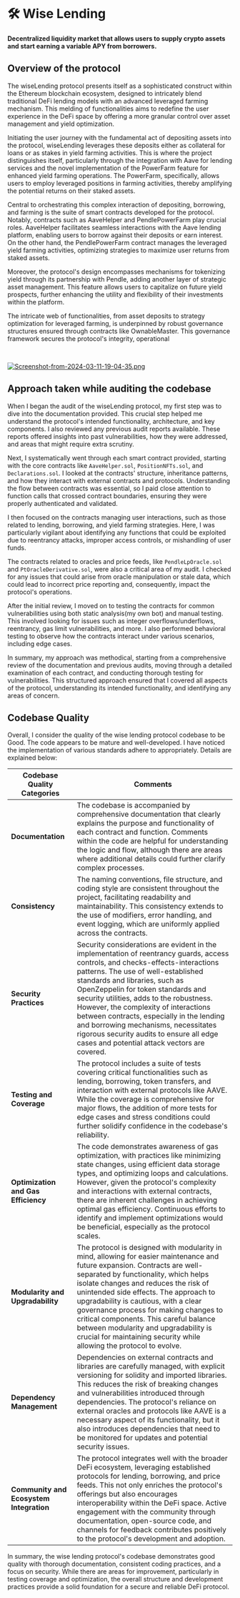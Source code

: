 # 🛠️ Wise Lending
**Decentralized liquidity market that allows users to supply crypto assets and start earning a variable APY from borrowers.**

## Overview of the protocol
The wiseLending protocol presents itself as a sophisticated construct within the Ethereum blockchain ecosystem, designed to intricately blend traditional DeFi lending models with an advanced leveraged farming mechanism. This melding of functionalities aims to redefine the user experience in the DeFi space by offering a more granular control over asset management and yield optimization.

Initiating the user journey with the fundamental act of depositing assets into the protocol, wiseLending leverages these deposits either as collateral for loans or as stakes in yield farming activities. This is where the project distinguishes itself, particularly through the integration with Aave for lending services and the novel implementation of the PowerFarm feature for enhanced yield farming operations. The PowerFarm, specifically, allows users to employ leveraged positions in farming activities, thereby amplifying the potential returns on their staked assets.

Central to orchestrating this complex interaction of depositing, borrowing, and farming is the suite of smart contracts developed for the protocol. Notably, contracts such as AaveHelper and PendlePowerFarm play crucial roles. AaveHelper facilitates seamless interactions with the Aave lending platform, enabling users to borrow against their deposits or earn interest. On the other hand, the PendlePowerFarm contract manages the leveraged yield farming activities, optimizing strategies to maximize user returns from staked assets.

Moreover, the protocol's design encompasses mechanisms for tokenizing yield through its partnership with Pendle, adding another layer of strategic asset management. This feature allows users to capitalize on future yield prospects, further enhancing the utility and flexibility of their investments within the platform.

The intricate web of functionalities, from asset deposits to strategy optimization for leveraged farming, is underpinned by robust governance structures ensured through contracts like OwnableMaster. This governance framework secures the protocol's integrity, operational

<br/>

[![Screenshot-from-2024-03-11-19-04-35.png](https://i.postimg.cc/9FSnCMKk/Screenshot-from-2024-03-11-19-04-35.png)](https://postimg.cc/GHFQjccP)

## Approach taken while auditing the codebase
When I began the audit of the wiseLending protocol, my first step was to dive into the documentation provided. This crucial step helped me understand the protocol's intended functionality, architecture, and key components. I also reviewed any previous audit reports available. These reports offered insights into past vulnerabilities, how they were addressed, and areas that might require extra scrutiny.

Next, I systematically went through each smart contract provided, starting with the core contracts like `AaveHelper.sol`, `PositionNFTs.sol`, and `Declarations.sol`. I looked at the contracts' structure, inheritance patterns, and how they interact with external contracts and protocols. Understanding the flow between contracts was essential, so I paid close attention to function calls that crossed contract boundaries, ensuring they were properly authenticated and validated.

I then focused on the contracts managing user interactions, such as those related to lending, borrowing, and yield farming strategies. Here, I was particularly vigilant about identifying any functions that could be exploited due to reentrancy attacks, improper access controls, or mishandling of user funds.

The contracts related to oracles and price feeds, like `PendleLpOracle.sol` and `PtOracleDerivative.sol`, were also a critical area of my audit. I checked for any issues that could arise from oracle manipulation or stale data, which could lead to incorrect price reporting and, consequently, impact the protocol's operations.

After the initial review, I moved on to testing the contracts for common vulnerabilities using both static analysis(my own bot) and manual testing. This involved looking for issues such as integer overflows/underflows, reentrancy, gas limit vulnerabilities, and more. I also performed behavioral testing to observe how the contracts interact under various scenarios, including edge cases.

In summary, my approach was methodical, starting from a comprehensive review of the documentation and previous audits, moving through a detailed examination of each contract, and conducting thorough testing for vulnerabilities. This structured approach ensured that I covered all aspects of the protocol, understanding its intended functionality, and identifying any areas of concern.

## Codebase Quality

Overall, I consider the quality of the wise lending protocol codebase to be Good. The code appears to be mature and well-developed. I have noticed the implementation of various standards adhere to appropriately. Details are explained below:

| Codebase Quality Categories              | Comments                                                                                                                                                                                                                                                                                                                                                                                                                                                                                                                                                                                                                                                                                                                                                                                                          |
| ---------------------------------------- | ----------------------------------------------------------------------------------------------------------------------------------------------------------------------------------------------------------------------------------------------------------------------------------------------------------------------------------------------------------------------------------------------------------------------------------------------------------------------------------------------------------------------------------------------------------------------------------------------------------------------------------------------------------------------------------------------------------------------------------------------------------------------------------------------------------------- |
| **Documentation**                        | The codebase is accompanied by comprehensive documentation that clearly explains the purpose and functionality of each contract and function. Comments within the code are helpful for understanding the logic and flow, although there are areas where additional details could further clarify complex processes.                                                                                                                                                                                                                                                                                                                                                                                                                                                                                          |
| **Consistency**                          | The naming conventions, file structure, and coding style are consistent throughout the project, facilitating readability and maintainability. This consistency extends to the use of modifiers, error handling, and event logging, which are uniformly applied across the contracts.                                                                                                                                                                                                                                                                                                                                                                                                                                                                                                                              |
| **Security Practices**                   | Security considerations are evident in the implementation of reentrancy guards, access controls, and checks-effects-interactions patterns. The use of well-established standards and libraries, such as OpenZeppelin for token standards and security utilities, adds to the robustness. However, the complexity of interactions between contracts, especially in the lending and borrowing mechanisms, necessitates rigorous security audits to ensure all edge cases and potential attack vectors are covered.                                                                                                                                                                                                                                                                           |
| **Testing and Coverage**                 | The protocol includes a suite of tests covering critical functionalities such as lending, borrowing, token transfers, and interaction with external protocols like AAVE. While the coverage is comprehensive for major flows, the addition of more tests for edge cases and stress conditions could further solidify confidence in the codebase's reliability.                                                                                                                                                                                                                                                                                                                                                                                                                                                     |
| **Optimization and Gas Efficiency**      | The code demonstrates awareness of gas optimization, with practices like minimizing state changes, using efficient data storage types, and optimizing loops and calculations. However, given the protocol's complexity and interactions with external contracts, there are inherent challenges in achieving optimal gas efficiency. Continuous efforts to identify and implement optimizations would be beneficial, especially as the protocol scales.                                                                                                                                                                                                                                                                                                                                  |
| **Modularity and Upgradability**         | The protocol is designed with modularity in mind, allowing for easier maintenance and future expansion. Contracts are well-separated by functionality, which helps isolate changes and reduces the risk of unintended side effects. The approach to upgradability is cautious, with a clear governance process for making changes to critical components. This careful balance between modularity and upgradability is crucial for maintaining security while allowing the protocol to evolve.                                                                                                                                                                                                                                                                                 |
| **Dependency Management**                | Dependencies on external contracts and libraries are carefully managed, with explicit versioning for solidity and imported libraries. This reduces the risk of breaking changes and vulnerabilities introduced through dependencies. The protocol's reliance on external oracles and protocols like AAVE is a necessary aspect of its functionality, but it also introduces dependencies that need to be monitored for updates and potential security issues.                                                                                                                                                                                                                                                                                                                               |
| **Community and Ecosystem Integration**  | The protocol integrates well with the broader DeFi ecosystem, leveraging established protocols for lending, borrowing, and price feeds. This not only enriches the protocol's offerings but also encourages interoperability within the DeFi space. Active engagement with the community through documentation, open-source code, and channels for feedback contributes positively to the protocol's development and adoption.                                                                                                                                                                                                                                                                                                                             |

In summary, the wise lending protocol's codebase demonstrates good quality with thorough documentation, consistent coding practices, and a focus on security. While there are areas for improvement, particularly in testing coverage and optimization, the overall structure and development practices provide a solid foundation for a secure and reliable DeFi protocol.
